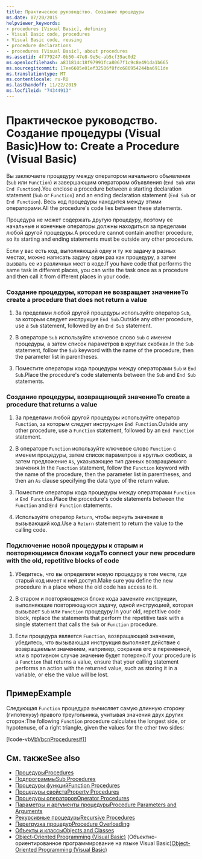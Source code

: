 ```yaml
---
title: Практическое руководство. Создание процедуры
ms.date: 07/20/2015
helpviewer_keywords:
- procedures [Visual Basic], defining
- Visual Basic code, procedures
- Visual Basic code, reusing
- procedure declarations
- procedures [Visual Basic], about procedures
ms.assetid: 4f779247-0b50-47e8-9e5c-ab5cf39ac0d2
ms.openlocfilehash: a831814c18f97991fca8067f1c9c8e491da1b665
ms.sourcegitcommit: 17ee6605e01ef32506f8fdc686954244ba6911de
ms.translationtype: MT
ms.contentlocale: ru-RU
ms.lasthandoff: 11/22/2019
ms.locfileid: "74344913"
---
```

# <a name="how-to-create-a-procedure-visual-basic"></a><span data-ttu-id="778c6-102">Практическое руководство. Создание процедуры (Visual Basic)</span><span class="sxs-lookup"><span data-stu-id="778c6-102">How to: Create a Procedure (Visual Basic)</span></span>

<span data-ttu-id="778c6-103">Вы заключаете процедуру между оператором начального объявления (`Sub` или `Function`) и завершающим оператором объявления (`End Sub` или `End Function`).</span><span class="sxs-lookup"><span data-stu-id="778c6-103">You enclose a procedure between a starting declaration statement (`Sub` or `Function`) and an ending declaration statement (`End Sub` or `End Function`).</span></span> <span data-ttu-id="778c6-104">Весь код процедуры находится между этими операторами.</span><span class="sxs-lookup"><span data-stu-id="778c6-104">All the procedure's code lies between these statements.</span></span>

 <span data-ttu-id="778c6-105">Процедура не может содержать другую процедуру, поэтому ее начальные и конечные операторы должны находиться за пределами любой другой процедуры.</span><span class="sxs-lookup"><span data-stu-id="778c6-105">A procedure cannot contain another procedure, so its starting and ending statements must be outside any other procedure.</span></span>

 <span data-ttu-id="778c6-106">Если у вас есть код, выполняющий одну и ту же задачу в разных местах, можно написать задачу один раз как процедуру, а затем вызвать ее из различных мест в коде.</span><span class="sxs-lookup"><span data-stu-id="778c6-106">If you have code that performs the same task in different places, you can write the task once as a procedure and then call it from different places in your code.</span></span>

### <a name="to-create-a-procedure-that-does-not-return-a-value"></a><span data-ttu-id="778c6-107">Создание процедуры, которая не возвращает значение</span><span class="sxs-lookup"><span data-stu-id="778c6-107">To create a procedure that does not return a value</span></span>

1. <span data-ttu-id="778c6-108">За пределами любой другой процедуры используйте оператор `Sub`, за которым следует инструкция `End Sub`.</span><span class="sxs-lookup"><span data-stu-id="778c6-108">Outside any other procedure, use a `Sub` statement, followed by an `End Sub` statement.</span></span>

2. <span data-ttu-id="778c6-109">В операторе `Sub` используйте ключевое слово `Sub` с именем процедуры, а затем список параметров в круглых скобках.</span><span class="sxs-lookup"><span data-stu-id="778c6-109">In the `Sub` statement, follow the `Sub` keyword with the name of the procedure, then the parameter list in parentheses.</span></span>

3. <span data-ttu-id="778c6-110">Поместите операторы кода процедуры между операторами `Sub` и `End Sub`.</span><span class="sxs-lookup"><span data-stu-id="778c6-110">Place the procedure's code statements between the `Sub` and `End Sub` statements.</span></span>

### <a name="to-create-a-procedure-that-returns-a-value"></a><span data-ttu-id="778c6-111">Создание процедуры, возвращающей значение</span><span class="sxs-lookup"><span data-stu-id="778c6-111">To create a procedure that returns a value</span></span>

1. <span data-ttu-id="778c6-112">За пределами любой другой процедуры используйте оператор `Function`, за которым следует инструкция `End Function`.</span><span class="sxs-lookup"><span data-stu-id="778c6-112">Outside any other procedure, use a `Function` statement, followed by an `End Function` statement.</span></span>

2. <span data-ttu-id="778c6-113">В операторе `Function` используйте ключевое слово `Function` с именем процедуры, затем список параметров в круглых скобках, а затем предложение `As`, указывающее тип данных возвращаемого значения.</span><span class="sxs-lookup"><span data-stu-id="778c6-113">In the `Function` statement, follow the `Function` keyword with the name of the procedure, then the parameter list in parentheses, and then an `As` clause specifying the data type of the return value.</span></span>

3. <span data-ttu-id="778c6-114">Поместите операторы кода процедуры между операторами `Function` и `End Function`.</span><span class="sxs-lookup"><span data-stu-id="778c6-114">Place the procedure's code statements between the `Function` and `End Function` statements.</span></span>

4. <span data-ttu-id="778c6-115">Используйте оператор `Return`, чтобы вернуть значение в вызывающий код.</span><span class="sxs-lookup"><span data-stu-id="778c6-115">Use a `Return` statement to return the value to the calling code.</span></span>

### <a name="to-connect-your-new-procedure-with-the-old-repetitive-blocks-of-code"></a><span data-ttu-id="778c6-116">Подключение новой процедуры к старым и повторяющимся блокам кода</span><span class="sxs-lookup"><span data-stu-id="778c6-116">To connect your new procedure with the old, repetitive blocks of code</span></span>

1. <span data-ttu-id="778c6-117">Убедитесь, что вы определили новую процедуру в том месте, где старый код имеет к ней доступ.</span><span class="sxs-lookup"><span data-stu-id="778c6-117">Make sure you define the new procedure in a place where the old code has access to it.</span></span>

2. <span data-ttu-id="778c6-118">В старом и повторяющемся блоке кода замените инструкции, выполняющие повторяющуюся задачу, одной инструкцией, которая вызывает `Sub` или `Function` процедуру.</span><span class="sxs-lookup"><span data-stu-id="778c6-118">In your old, repetitive code block, replace the statements that perform the repetitive task with a single statement that calls the `Sub` or `Function` procedure.</span></span>

3. <span data-ttu-id="778c6-119">Если процедура является `Function`, возвращающей значение, убедитесь, что вызывающая инструкция выполняет действие с возвращаемым значением, например, сохранив его в переменной, или в противном случае значение будет потеряно.</span><span class="sxs-lookup"><span data-stu-id="778c6-119">If your procedure is a `Function` that returns a value, ensure that your calling statement performs an action with the returned value, such as storing it in a variable, or else the value will be lost.</span></span>

## <a name="example"></a><span data-ttu-id="778c6-120">Пример</span><span class="sxs-lookup"><span data-stu-id="778c6-120">Example</span></span>

 <span data-ttu-id="778c6-121">Следующая `Function` процедура вычисляет самую длинную сторону (гипотенузу) правого треугольника, учитывая значения двух других сторон:</span><span class="sxs-lookup"><span data-stu-id="778c6-121">The following `Function` procedure calculates the longest side, or hypotenuse, of a right triangle, given the values for the other two sides:</span></span>

 [!code-vb[VbVbcnProcedures#1](~/samples/snippets/visualbasic/VS_Snippets_VBCSharp/VbVbcnProcedures/VB/Class1.vb#1)]

## <a name="see-also"></a><span data-ttu-id="778c6-122">См. также</span><span class="sxs-lookup"><span data-stu-id="778c6-122">See also</span></span>

- [<span data-ttu-id="778c6-123">Процедуры</span><span class="sxs-lookup"><span data-stu-id="778c6-123">Procedures</span></span>](index.md)
- [<span data-ttu-id="778c6-124">Подпрограммы</span><span class="sxs-lookup"><span data-stu-id="778c6-124">Sub Procedures</span></span>](sub-procedures.md)
- [<span data-ttu-id="778c6-125">Процедуры функций</span><span class="sxs-lookup"><span data-stu-id="778c6-125">Function Procedures</span></span>](function-procedures.md)
- [<span data-ttu-id="778c6-126">Процедуры свойств</span><span class="sxs-lookup"><span data-stu-id="778c6-126">Property Procedures</span></span>](property-procedures.md)
- [<span data-ttu-id="778c6-127">Процедуры операторов</span><span class="sxs-lookup"><span data-stu-id="778c6-127">Operator Procedures</span></span>](operator-procedures.md)
- [<span data-ttu-id="778c6-128">Параметры и аргументы процедуры</span><span class="sxs-lookup"><span data-stu-id="778c6-128">Procedure Parameters and Arguments</span></span>](procedure-parameters-and-arguments.md)
- [<span data-ttu-id="778c6-129">Рекурсивные процедуры</span><span class="sxs-lookup"><span data-stu-id="778c6-129">Recursive Procedures</span></span>](recursive-procedures.md)
- [<span data-ttu-id="778c6-130">Перегрузка процедур</span><span class="sxs-lookup"><span data-stu-id="778c6-130">Procedure Overloading</span></span>](procedure-overloading.md)
- [<span data-ttu-id="778c6-131">Объекты и классы</span><span class="sxs-lookup"><span data-stu-id="778c6-131">Objects and Classes</span></span>](../objects-and-classes/index.md)
- <span data-ttu-id="778c6-132">[Object-Oriented Programming (Visual Basic)](../../concepts/object-oriented-programming.md) (Объектно-ориентированное программирование на языке Visual Basic)</span><span class="sxs-lookup"><span data-stu-id="778c6-132">[Object-Oriented Programming (Visual Basic)](../../concepts/object-oriented-programming.md)</span></span>
